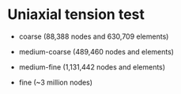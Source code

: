 # Uniaxial tension test

* coarse (88,388 nodes and 630,709 elements)

* medium-coarse (489,460 nodes and elements)

* medium-fine (1,131,442 nodes and elements)

* fine (~3 million nodes)
